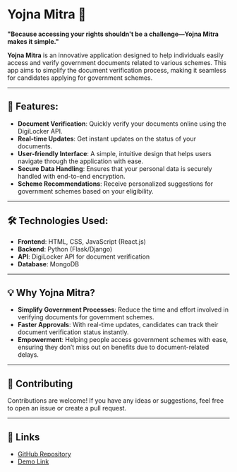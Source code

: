 
# Yojna Mitra 🚀
**"Because accessing your rights shouldn't be a challenge—Yojna Mitra makes it simple."**

**Yojna Mitra** is an innovative application designed to help individuals easily access and verify government documents related to various schemes. This app aims to simplify the document verification process, making it seamless for candidates applying for government schemes.

---

## 📱 Features:

- **Document Verification**: Quickly verify your documents online using the DigiLocker API.
- **Real-time Updates**: Get instant updates on the status of your documents.
- **User-friendly Interface**: A simple, intuitive design that helps users navigate through the application with ease.
- **Secure Data Handling**: Ensures that your personal data is securely handled with end-to-end encryption.
- **Scheme Recommendations**: Receive personalized suggestions for government schemes based on your eligibility.

---

## 🛠️ Technologies Used:

- **Frontend**: HTML, CSS, JavaScript (React.js)
- **Backend**: Python (Flask/Django)
- **API**: DigiLocker API for document verification
- **Database**: MongoDB 

---


## 💡 Why Yojna Mitra?

- **Simplify Government Processes**: Reduce the time and effort involved in verifying documents for government schemes.
- **Faster Approvals**: With real-time updates, candidates can track their document verification status instantly.
- **Empowerment**: Helping people access government schemes with ease, ensuring they don’t miss out on benefits due to document-related delays.

---

## 🤝 Contributing

Contributions are welcome! If you have any ideas or suggestions, feel free to open an issue or create a pull request.

---

## 🔗 Links

- [GitHub Repository](https://github.com/NAhmad231/yojna-mitra)
- [Demo Link]([https://yourappdemo.com](https://nahmad231.github.io/Yojna-Mitra/))

